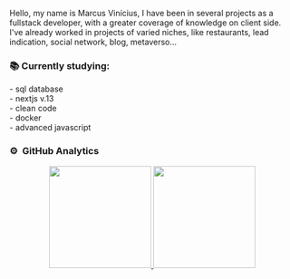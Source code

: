 Hello, my name is Marcus Vinícius, I have been in several projects as a fullstack developer, with a greater coverage of knowledge on client side. I've already worked in projects of varied niches, like restaurants, lead indication, social network, blog, metaverso...
<br>

<h3>📚 Currently studying:</h3>
- sql database
<br>
- nextjs v.13
<br>
- clean code
<br>
- docker
<br>
- advanced javascript

### ⚙️ &nbsp;GitHub Analytics

<p align="center">
<a href="https://github.com/AVS1508">
  <img height="180em" src="https://github-readme-stats-eight-theta.vercel.app/api?username=marcusvinicius0&show_icons=true&theme=algolia&include_all_commits=true&count_private=true"/>
  <img height="180em" src="https://github-readme-stats-eight-theta.vercel.app/api/top-langs/?username=marcusvinicius0&layout=compact&langs_count=8&theme=algolia"/>
</a>
</p>


